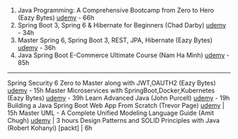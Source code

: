 1. Java Programming: A Comprehensive Bootcamp from Zero to Hero (Eazy Bytes) [udemy](https://www.udemy.com/course/java-programming-a-comprehensive-bootcamp-from-zero-to-hero) - 66h
2. Spring Boot 3, Spring 6 & Hibernate for Beginners (Chad Darby) [udemy](https://www.udemy.com/course/spring-hibernate-tutorial) - 34h
3. Master Spring 6, Spring Boot 3, REST, JPA, Hibernate (Eazy Bytes) [udemy](https://www.udemy.com/course/spring-springboot-jpa-hibernate-zero-to-master) - 36h
4. Java Spring Boot E-Commerce Ultimate Course (Nam Ha Minh) [udemy](https://www.udemy.com/course/spring-boot-e-commerce-ultimate) - 85h

---

Spring Security 6 Zero to Master along with JWT,OAUTH2 (Eazy Bytes) [udemy](https://www.udemy.com/course/spring-security-zero-to-master) - 15h
Master Microservices with SpringBoot,Docker,Kubernetes (Eazy Bytes) [udemy](https://www.udemy.com/course/master-microservices-with-spring-docker-kubernetes) - 39h
Learn Advanced Java (John Purcell) [udemy](https://www.udemy.com/course/learn-advanced-java/) - 19h
Building a Java Spring Boot Web App From Scratch (Trevor Page) [udemy](https://www.udemy.com/course/building-a-java-spring-boot-web-app-from-scratch) | 15h
Master UML - A Complete Unified Modeling Language Guide (Amit Chugh) [udemy](https://www.udemy.com/course/master-uml) | 3 hours
Design Patterns and SOLID Principles with Java (Robert Kohanyi) [packt] | 6h